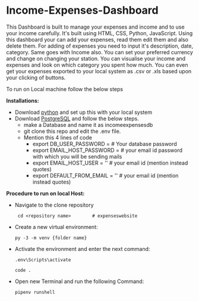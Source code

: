 # Income-Expenses-Dashboard
This Dashboard is built to manage your expenses and income and to use your income carefully. It's built using HTML, CSS, Python, JavaScript. 
Using this dashboard your can add your expenses, read them edit them and also delete them. For adding of expenses you need to input it's description, date, category.
Same goes with Income also. You can set your preferred currency and change on changing your station. 
You can visualise your income and expenses and look on which category you spent how much. 
You can even get your expenses exported to your local system as .csv or .xls based upon your clicking of buttons. 

To run on Local machine follow the below steps<br>

<strong>Installations:</strong>
- Download [python](https://www.python.org/downloads/) and set up this with your local system
- Download [PostgreSQL](https://www.pgadmin.org/) and follow the below steps.
   - make a Database and name it as incomeexpensesdb
   - git clone this repo and edit the .env file.
   - Mention this 4 lines of code
      - export DB_USER_PASSWORD =                # Your database password
      - export EMAIL_HOST_PASSWORD =             # your email id password with which you will be sending mails
      - export EMAIL_HOST_USER =  ''               # your email id (mention instead quotes)
      - export DEFAULT_FROM_EMAIL = ''             # your email id (mention instead quotes)


<strong>Procedure to run on local Host:</strong>

- Navigate to the clone repository 
   ```
    cd <repository name>        # expenseswebsite 
   ```

- Create a new virtual environment:
   ```
   py -3 -m venv {folder name}
   ```
   
- Activate the environment and enter the next command: 
   ```
   .env\Scripts\activate
   ```
   ```
   code .
   ```

- Open new Terminal and run the following Command:

   ```
   pipenv runshell
   ```
   

